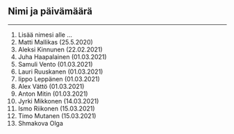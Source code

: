 ## Nimi ja päivämäärä

---

1. Lisää nimesi alle ...
2. Matti Mallikas (25.5.2020)
3. Aleksi Kinnunen (22.02.2021)
4. Juha Haapalainen (01.03.2021)
5. Samuli Vento (01.03.2021)
6. Lauri Ruuskanen (01.03.2021)
7. Iippo Leppänen (01.03.2021)
8. Alex Vättö (01.03.2021)
9. Anton Mitin (01.03.2021)
10. Jyrki Mikkonen (14.03.2021)
11. Ismo Riikonen (15.03.2021)
12. Timo Mutanen (15.03.2021)
13. Shmakova Olga
